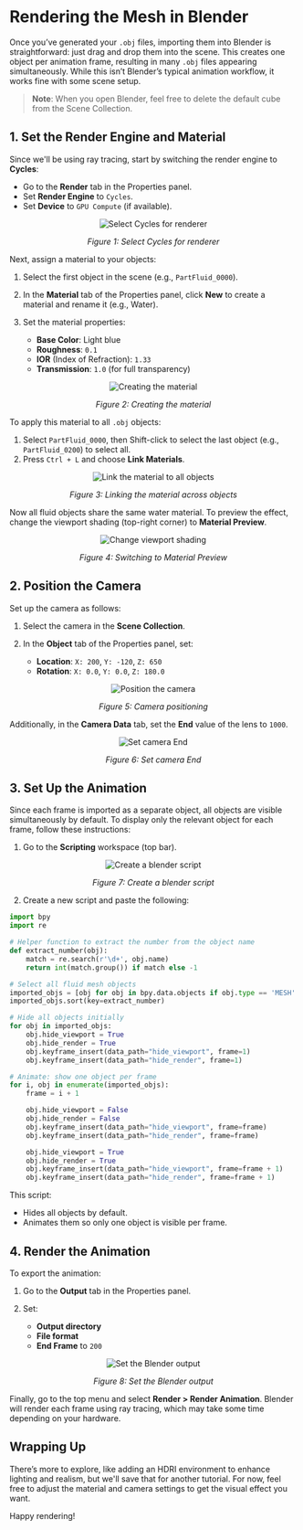 # Rendering the Mesh in Blender
Once you’ve generated your `.obj` files, importing them into Blender is straightforward: just drag and drop them into the scene. This creates one object per animation frame, resulting in many `.obj` files appearing simultaneously. While this isn’t Blender’s typical animation workflow, it works fine with some scene setup.

> **Note**: When you open Blender, feel free to delete the default cube from the
Scene Collection.

## 1. Set the Render Engine and Material
Since we'll be using ray tracing, start by switching the render engine to **Cycles**:

* Go to the **Render** tab in the Properties panel.
* Set **Render Engine** to `Cycles`.
* Set **Device** to `GPU Compute` (if available).

<div align="center">
   <img src="./_static/render_engine.png" alt="Select Cycles for renderer">
   <p><em>Figure 1: Select Cycles for renderer</em></p>
</div>

Next, assign a material to your objects:

1. Select the first object in the scene  (e.g., `PartFluid_0000`).
2. In the **Material** tab of the Properties panel, click **New** to create a material and rename it (e.g., Water).
3. Set the material properties:

   * **Base Color**: Light blue
   * **Roughness**: `0.1`
   * **IOR** (Index of Refraction): `1.33`
   * **Transmission**: `1.0` (for full transparency)

<div align="center">
   <img src="./_static/material.png" alt="Creating the material">
   <p><em>Figure 2: Creating the material</em></p>
</div>

To apply this material to all `.obj` objects:

1. Select `PartFluid_0000`, then Shift-click to select the last object (e.g., `PartFluid_0200`) to select all.
2. Press `Ctrl + L` and choose **Link Materials**.

<div align="center">
   <img src="./_static/material_all.png" alt="Link the material to all objects">
   <p><em>Figure 3: Linking the material across objects</em></p>
</div>

Now all fluid objects share the same water material. To preview the effect,
change the viewport shading (top-right corner) to **Material Preview**.

<div align="center">
   <img src="./_static/viewport.png" alt="Change viewport shading">
   <p><em>Figure 4: Switching to Material Preview</em></p>
</div>

## 2. Position the Camera
Set up the camera as follows:

1. Select the camera in the **Scene Collection**.
2. In the **Object** tab of the Properties panel, set:

   * **Location**: `X: 200`, `Y: -120`, `Z: 650`
   * **Rotation**: `X: 0.0`, `Y: 0.0`, `Z: 180.0`

<div align="center">
   <img src="./_static/blender_camera.png" alt="Position the camera">
   <p><em>Figure 5: Camera positioning</em></p>
</div>


Additionally, in the **Camera Data** tab, set the **End** value of the lens to `1000`.

<div align="center">
   <img src="./_static/camera_end.png" alt="Set camera End">
   <p><em>Figure 6: Set camera End</em></p>
</div>

## 3. Set Up the Animation
Since each frame is imported as a separate object, all objects are visible simultaneously by default. To display only the relevant object for each frame, follow these instructions:

1. Go to the **Scripting** workspace (top bar).

<div align="center">
   <img src="./_static/scripting.png" alt="Create a blender script">
   <p><em>Figure 7: Create a blender script</em></p>
</div>

2. Create a new script and paste the following:

```python
import bpy
import re

# Helper function to extract the number from the object name
def extract_number(obj):
    match = re.search(r'\d+', obj.name)
    return int(match.group()) if match else -1

# Select all fluid mesh objects
imported_objs = [obj for obj in bpy.data.objects if obj.type == 'MESH' and obj.name.startswith("PartFluid")]
imported_objs.sort(key=extract_number)

# Hide all objects initially
for obj in imported_objs:
    obj.hide_viewport = True
    obj.hide_render = True
    obj.keyframe_insert(data_path="hide_viewport", frame=1)
    obj.keyframe_insert(data_path="hide_render", frame=1)

# Animate: show one object per frame
for i, obj in enumerate(imported_objs):
    frame = i + 1

    obj.hide_viewport = False
    obj.hide_render = False
    obj.keyframe_insert(data_path="hide_viewport", frame=frame)
    obj.keyframe_insert(data_path="hide_render", frame=frame)

    obj.hide_viewport = True
    obj.hide_render = True
    obj.keyframe_insert(data_path="hide_viewport", frame=frame + 1)
    obj.keyframe_insert(data_path="hide_render", frame=frame + 1)
```

This script:

* Hides all objects by default.
* Animates them so only one object is visible per frame.

## 4. Render the Animation
To export the animation:

1. Go to the **Output** tab in the Properties panel.
2. Set:

   * **Output directory**
   * **File format**
   * **End Frame** to `200`

<div align="center">
   <img src="./_static/output.png" alt="Set the Blender output">
   <p><em>Figure 8: Set the Blender output</em></p>
</div>

Finally, go to the top menu and select **Render > Render Animation**. Blender will render each frame 
using ray tracing, which may take some time depending on your hardware.

## Wrapping Up
There’s more to explore, like adding an HDRI environment to enhance
lighting and realism, but we'll save that for another tutorial. For now, feel free to adjust the material and camera settings to get the visual effect you want.

Happy rendering!
